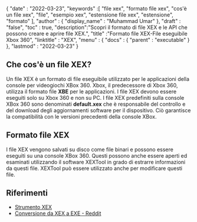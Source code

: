 {
  "date" : "2022-03-23",
  "keywords" :[ "file xex", "formato file xex", "cos'è un file xex", "file", "esempio xex", "estensione file xex", "estensione", "formato" ],
  "author" : {
    "display_name" : "Muhammad Umar"
},
  "draft" : "false",
  "toc" : true,
  "description":"Scopri il formato di file XEX e le API che possono creare e aprire file XEX.",
  "title" :"Formato file XEX-File eseguibile Xbox 360",
  "linktitle" : "XEX",
  "menu" : {
    "docs" : {
      "parent" : "executable"
}
},
  "lastmod" : "2022-03-23"
}

## Che cos'è un file XEX?

Un file XEX è un formato di file eseguibile utilizzato per le applicazioni della console per videogiochi XBox 360. Xbox, il predecessore di Xbox 360, utilizza il formato file **XBE** per le applicazioni. I file XEX devono essere eseguiti solo su Xbox 360 e non su PC. I file XEX predefiniti sulla console XBox 360 sono denominati **default.xex** che è responsabile del controllo e del download degli aggiornamenti software per il dispositivo. Ciò garantisce la compatibilità con le versioni precedenti della console XBox.

## Formato file XEX

I file XEX vengono salvati su disco come file binari e possono essere eseguiti su una console XBox 360. Questi possono anche essere aperti ed esaminati utilizzando il software XEXTool in grado di estrarre informazioni da questi file. XEXTool può essere utilizzato anche per modificare questi file.

## Riferimenti

* [Strumento XEX](https://digiex.net/threads/xextool-6-3-download.9523/)
* [Conversione da XEX a EXE - Reddit](https://www.reddit.com/r/Roms/comments/kl382s/xex_file_to_exe_file/)

